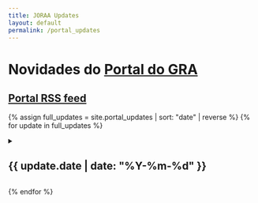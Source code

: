 ```yaml
---
title: JORAA Updates
layout: default
permalink: /portal_updates
---
```

# Novidades do [Portal do GRA](portal.azores.gov.pt)

## [Portal RSS feed](/rss/portal.xml)

{% assign full_updates = site.portal_updates | sort: "date" | reverse %}
{% for update in full_updates %}  <p>
  <details>
  <summary>
  <h2>{{ update.date | date: "%Y-%m-%d"  }}</h2>
  </summary>
      {{ update.content }}
  </details>
  </p>
{% endfor %}
